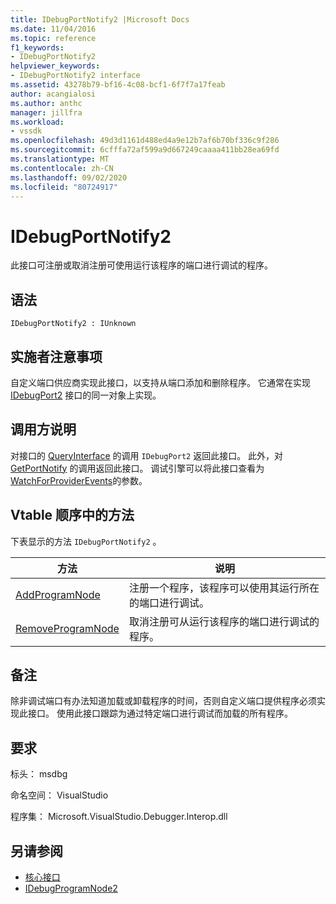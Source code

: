 ```yaml
---
title: IDebugPortNotify2 |Microsoft Docs
ms.date: 11/04/2016
ms.topic: reference
f1_keywords:
- IDebugPortNotify2
helpviewer_keywords:
- IDebugPortNotify2 interface
ms.assetid: 43278b79-bf16-4c08-bcf1-6f7f7a17feab
author: acangialosi
ms.author: anthc
manager: jillfra
ms.workload:
- vssdk
ms.openlocfilehash: 49d3d1161d488ed4a9e12b7af6b70bf336c9f286
ms.sourcegitcommit: 6cfffa72af599a9d667249caaaa411bb28ea69fd
ms.translationtype: MT
ms.contentlocale: zh-CN
ms.lasthandoff: 09/02/2020
ms.locfileid: "80724917"
---
```

# <a name="idebugportnotify2"></a>IDebugPortNotify2
此接口可注册或取消注册可使用运行该程序的端口进行调试的程序。

## <a name="syntax"></a>语法

```
IDebugPortNotify2 : IUnknown
```

## <a name="notes-for-implementers"></a>实施者注意事项
 自定义端口供应商实现此接口，以支持从端口添加和删除程序。 它通常在实现 [IDebugPort2](../../../extensibility/debugger/reference/idebugport2.md) 接口的同一对象上实现。

## <a name="notes-for-callers"></a>调用方说明
 对接口的 [QueryInterface](/cpp/atl/queryinterface) 的调用 `IDebugPort2` 返回此接口。 此外，对 [GetPortNotify](../../../extensibility/debugger/reference/idebugdefaultport2-getportnotify.md) 的调用返回此接口。 调试引擎可以将此接口查看为 [WatchForProviderEvents](../../../extensibility/debugger/reference/idebugprogramprovider2-watchforproviderevents.md)的参数。

## <a name="methods-in-vtable-order"></a>Vtable 顺序中的方法
 下表显示的方法 `IDebugPortNotify2` 。

|方法|说明|
|------------|-----------------|
|[AddProgramNode](../../../extensibility/debugger/reference/idebugportnotify2-addprogramnode.md)|注册一个程序，该程序可以使用其运行所在的端口进行调试。|
|[RemoveProgramNode](../../../extensibility/debugger/reference/idebugportnotify2-removeprogramnode.md)|取消注册可从运行该程序的端口进行调试的程序。|

## <a name="remarks"></a>备注
 除非调试端口有办法知道加载或卸载程序的时间，否则自定义端口提供程序必须实现此接口。 使用此接口跟踪为通过特定端口进行调试而加载的所有程序。

## <a name="requirements"></a>要求
 标头： msdbg

 命名空间： VisualStudio

 程序集： Microsoft.VisualStudio.Debugger.Interop.dll

## <a name="see-also"></a>另请参阅
- [核心接口](../../../extensibility/debugger/reference/core-interfaces.md)
- [IDebugProgramNode2](../../../extensibility/debugger/reference/idebugprogramnode2.md)
